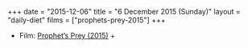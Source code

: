 +++
date = "2015-12-06"
title = "6 December 2015 (Sunday)"
layout = "daily-diet"
films = ["prophets-prey-2015"]
+++

<ul>
<li class="entry films">Film: <a href="/films/prophets-prey-2015">Prophet’s Prey (2015)</a> +</li>
</ul>